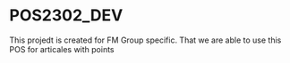 # POS2302_DEV
This projedt is created for FM Group specific.
That we are able to use this POS for articales with points
